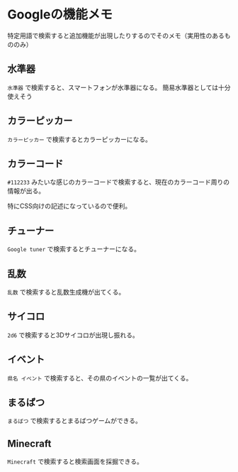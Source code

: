 # Googleの機能メモ

特定用語で検索すると追加機能が出現したりするのでそのメモ（実用性のあるもののみ）

## 水準器

`水準器` で検索すると、スマートフォンが水準器になる。
簡易水準器としては十分使えそう

## カラーピッカー

`カラーピッカー` で検索するとカラーピッカーになる。

## カラーコード

`#112233` みたいな感じのカラーコードで検索すると、現在のカラーコード周りの情報が出る。

特にCSS向けの記述になっているので便利。

## チューナー

`Google tuner` で検索するとチューナーになる。

## 乱数

`乱数` で検索すると乱数生成機が出てくる。

## サイコロ

`2d6` で検索すると3Dサイコロが出現し振れる。

## イベント

`県名 イベント` で検索すると、その県のイベントの一覧が出てくる。

## まるばつ

`まるばつ` で検索するとまるばつゲームができる。

## Minecraft

`Minecraft` で検索すると検索画面を採掘できる。
